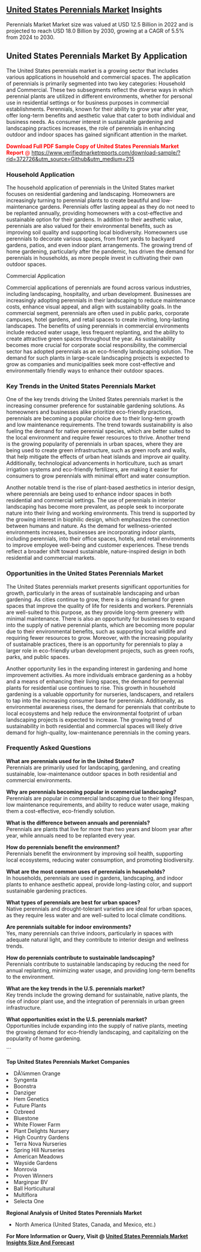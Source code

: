 <h2><a href="https://www.verifiedmarketreports.com/download-sample/?rid=372726&amp;utm_source=Github&amp;utm_medium=215" target="_blank">United States Perennials Market</a> Insights</h2><p>Perennials Market Market size was valued at USD 12.5 Billion in 2022 and is projected to reach USD 18.0 Billion by 2030, growing at a CAGR of 5.5% from 2024 to 2030.</p><p> <h2>United States Perennials Market By Application</h2> <p>The United States perennials market is a growing sector that includes various applications in household and commercial spaces. The application of perennials is primarily segmented into two key categories: Household and Commercial. These two subsegments reflect the diverse ways in which perennial plants are utilized in different environments, whether for personal use in residential settings or for business purposes in commercial establishments. Perennials, known for their ability to grow year after year, offer long-term benefits and aesthetic value that cater to both individual and business needs. As consumer interest in sustainable gardening and landscaping practices increases, the role of perennials in enhancing outdoor and indoor spaces has gained significant attention in the market.</p> <p><p><span class=""><span style="color: #ff0000;"><strong>Download Full PDF Sample Copy of United States Perennials Market Report</strong> @ </span><a href="https://www.verifiedmarketreports.com/download-sample/?rid=372726&amp;utm_source=Github&amp;utm_medium=215" target="_blank">https://www.verifiedmarketreports.com/download-sample/?rid=372726&amp;utm_source=Github&amp;utm_medium=215</a></span></p></p> <h3>Household Application</h3> <p>The household application of perennials in the United States market focuses on residential gardening and landscaping. Homeowners are increasingly turning to perennial plants to create beautiful and low-maintenance gardens. Perennials offer lasting appeal as they do not need to be replanted annually, providing homeowners with a cost-effective and sustainable option for their gardens. In addition to their aesthetic value, perennials are also valued for their environmental benefits, such as improving soil quality and supporting local biodiversity. Homeowners use perennials to decorate various spaces, from front yards to backyard gardens, patios, and even indoor plant arrangements. The growing trend of home gardening, particularly after the pandemic, has driven the demand for perennials in households, as more people invest in cultivating their own outdoor spaces.</p> <p>Commercial Application</p> <p>Commercial applications of perennials are found across various industries, including landscaping, hospitality, and urban development. Businesses are increasingly adopting perennials in their landscaping to reduce maintenance costs, enhance visual appeal, and align with sustainability goals. In the commercial segment, perennials are often used in public parks, corporate campuses, hotel gardens, and retail spaces to create inviting, long-lasting landscapes. The benefits of using perennials in commercial environments include reduced water usage, less frequent replanting, and the ability to create attractive green spaces throughout the year. As sustainability becomes more crucial for corporate social responsibility, the commercial sector has adopted perennials as an eco-friendly landscaping solution. The demand for such plants in large-scale landscaping projects is expected to grow as companies and municipalities seek more cost-effective and environmentally friendly ways to enhance their outdoor spaces.</p> <h3>Key Trends in the United States Perennials Market</h3> <p>One of the key trends driving the United States perennials market is the increasing consumer preference for sustainable gardening solutions. As homeowners and businesses alike prioritize eco-friendly practices, perennials are becoming a popular choice due to their long-term growth and low maintenance requirements. The trend towards sustainability is also fueling the demand for native perennial species, which are better suited to the local environment and require fewer resources to thrive. Another trend is the growing popularity of perennials in urban spaces, where they are being used to create green infrastructure, such as green roofs and walls, that help mitigate the effects of urban heat islands and improve air quality. Additionally, technological advancements in horticulture, such as smart irrigation systems and eco-friendly fertilizers, are making it easier for consumers to grow perennials with minimal effort and water consumption.</p> <p>Another notable trend is the rise of plant-based aesthetics in interior design, where perennials are being used to enhance indoor spaces in both residential and commercial settings. The use of perennials in interior landscaping has become more prevalent, as people seek to incorporate nature into their living and working environments. This trend is supported by the growing interest in biophilic design, which emphasizes the connection between humans and nature. As the demand for wellness-oriented environments increases, businesses are incorporating indoor plants, including perennials, into their office spaces, hotels, and retail environments to improve employee well-being and customer experiences. These trends reflect a broader shift toward sustainable, nature-inspired design in both residential and commercial markets.</p> <h3>Opportunities in the United States Perennials Market</h3> <p>The United States perennials market presents significant opportunities for growth, particularly in the areas of sustainable landscaping and urban gardening. As cities continue to grow, there is a rising demand for green spaces that improve the quality of life for residents and workers. Perennials are well-suited to this purpose, as they provide long-term greenery with minimal maintenance. There is also an opportunity for businesses to expand into the supply of native perennial plants, which are becoming more popular due to their environmental benefits, such as supporting local wildlife and requiring fewer resources to grow. Moreover, with the increasing popularity of sustainable practices, there is an opportunity for perennials to play a larger role in eco-friendly urban development projects, such as green roofs, parks, and public spaces.</p> <p>Another opportunity lies in the expanding interest in gardening and home improvement activities. As more individuals embrace gardening as a hobby and a means of enhancing their living spaces, the demand for perennial plants for residential use continues to rise. This growth in household gardening is a valuable opportunity for nurseries, landscapers, and retailers to tap into the increasing consumer base for perennials. Additionally, as environmental awareness rises, the demand for perennials that contribute to local ecosystems and help reduce the environmental footprint of urban landscaping projects is expected to increase. The growing trend of sustainability in both residential and commercial spaces will likely drive demand for high-quality, low-maintenance perennials in the coming years.</p> <h3>Frequently Asked Questions</h3> <p><strong>What are perennials used for in the United States?</strong><br>Perennials are primarily used for landscaping, gardening, and creating sustainable, low-maintenance outdoor spaces in both residential and commercial environments.</p> <p><strong>Why are perennials becoming popular in commercial landscaping?</strong><br>Perennials are popular in commercial landscaping due to their long lifespan, low maintenance requirements, and ability to reduce water usage, making them a cost-effective, eco-friendly solution.</p> <p><strong>What is the difference between annuals and perennials?</strong><br>Perennials are plants that live for more than two years and bloom year after year, while annuals need to be replanted every year.</p> <p><strong>How do perennials benefit the environment?</strong><br>Perennials benefit the environment by improving soil health, supporting local ecosystems, reducing water consumption, and promoting biodiversity.</p> <p><strong>What are the most common uses of perennials in households?</strong><br>In households, perennials are used in gardens, landscaping, and indoor plants to enhance aesthetic appeal, provide long-lasting color, and support sustainable gardening practices.</p> <p><strong>What types of perennials are best for urban spaces?</strong><br>Native perennials and drought-tolerant varieties are ideal for urban spaces, as they require less water and are well-suited to local climate conditions.</p> <p><strong>Are perennials suitable for indoor environments?</strong><br>Yes, many perennials can thrive indoors, particularly in spaces with adequate natural light, and they contribute to interior design and wellness trends.</p> <p><strong>How do perennials contribute to sustainable landscaping?</strong><br>Perennials contribute to sustainable landscaping by reducing the need for annual replanting, minimizing water usage, and providing long-term benefits to the environment.</p> <p><strong>What are the key trends in the U.S. perennials market?</strong><br>Key trends include the growing demand for sustainable, native plants, the rise of indoor plant use, and the integration of perennials in urban green infrastructure.</p> <p><strong>What opportunities exist in the U.S. perennials market?</strong><br>Opportunities include expanding into the supply of native plants, meeting the growing demand for eco-friendly landscaping, and capitalizing on the popularity of home gardening.</p> ```</p><p><strong>Top United States Perennials Market Companies</strong></p><div data-test-id=""><p><li>DÃ¼mmen Orange</li><li> Syngenta</li><li> Boonstra</li><li> Danziger</li><li> Hem Genetics</li><li> Future Plants</li><li> Ozbreed</li><li> Bluestone</li><li> White Flower Farm</li><li> Plant Delights Nursery</li><li> High Country Gardens</li><li> Terra Nova Nurseries</li><li> Spring Hill Nurseries</li><li> American Meadows</li><li> Wayside Gardens</li><li> Monrovia</li><li> Proven Winners</li><li> Marginpar BV</li><li> Ball Horticultural</li><li> Multiflora</li><li> Selecta One</li></p><div><strong>Regional Analysis of&nbsp;United States Perennials Market</strong></div><ul><li dir="ltr"><p dir="ltr">North America&nbsp;(United States, Canada, and Mexico, etc.)</p></li></ul><p><strong>For More Information or Query, Visit @&nbsp;</strong><strong><a href="https://www.verifiedmarketreports.com/product/perennials-market/?utm_source=Github&amp;utm_medium=215" target="_blank">United States Perennials Market Insights Size And Forecast</a></strong></p></div>
